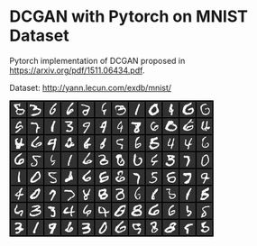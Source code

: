 # DCGAN with Pytorch on MNIST Dataset
Pytorch implementation of DCGAN proposed in https://arxiv.org/pdf/1511.06434.pdf.

Dataset: http://yann.lecun.com/exdb/mnist/

![alt text](https://github.com/mauricioarmani/mnist_gans_pytorch/blob/master/results/results-25.jpeg)
